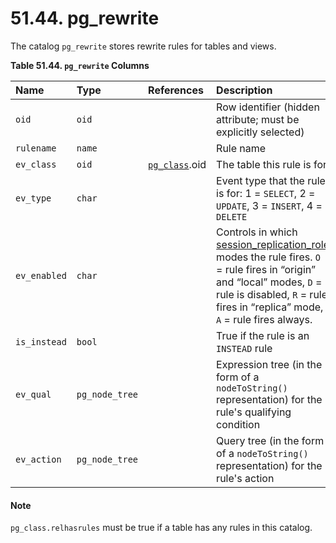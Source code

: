 # 51.44. pg\_rewrite

The catalog `pg_rewrite` stores rewrite rules for tables and views.

**Table 51.44. `pg_rewrite` Columns**

| Name | Type | References | Description |
| :--- | :--- | :--- | :--- |
| `oid` | `oid` |   | Row identifier \(hidden attribute; must be explicitly selected\) |
| `rulename` | `name` |   | Rule name |
| `ev_class` | `oid` | [`pg_class`](https://www.postgresql.org/docs/10/static/catalog-pg-class.html).oid | The table this rule is for |
| `ev_type` | `char` |   | Event type that the rule is for: 1 = `SELECT`, 2 = `UPDATE`, 3 = `INSERT`, 4 = `DELETE` |
| `ev_enabled` | `char` |   | Controls in which [session\_replication\_role](https://www.postgresql.org/docs/10/static/runtime-config-client.html#GUC-SESSION-REPLICATION-ROLE) modes the rule fires. `O` = rule fires in “origin” and “local” modes, `D` = rule is disabled, `R` = rule fires in “replica” mode, `A` = rule fires always. |
| `is_instead` | `bool` |   | True if the rule is an `INSTEAD` rule |
| `ev_qual` | `pg_node_tree` |   | Expression tree \(in the form of a `nodeToString()` representation\) for the rule's qualifying condition |
| `ev_action` | `pg_node_tree` |   | Query tree \(in the form of a `nodeToString()` representation\) for the rule's action |

#### Note

`pg_class.relhasrules` must be true if a table has any rules in this catalog.


